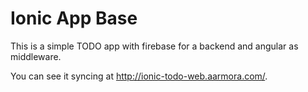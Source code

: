 Ionic App Base
=====================

This is a simple TODO app with firebase for a backend and angular as middleware.

You can see it syncing at http://ionic-todo-web.aarmora.com/.


